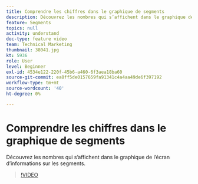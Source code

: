 ```yaml
---
title: Comprendre les chiffres dans le graphique de segments
description: Découvrez les nombres qui s’affichent dans le graphique de l’écran d’informations sur les segments.
feature: Segments
topics: null
activity: understand
doc-type: feature video
team: Technical Marketing
thumbnail: 38041.jpg
kt: 5936
role: User
level: Beginner
exl-id: 4534e122-220f-45b6-a460-6f3aea18ba60
source-git-commit: ea8ff5de0157659fa91341c4a4aa49de6f397192
workflow-type: tm+mt
source-wordcount: '40'
ht-degree: 0%

---
```


# Comprendre les chiffres dans le graphique de segments

Découvrez les nombres qui s’affichent dans le graphique de l’écran d’informations sur les segments.

>[!VIDEO](https://video.tv.adobe.com/v/326850/?quality=12&learn=on&captions=fre_fr)

